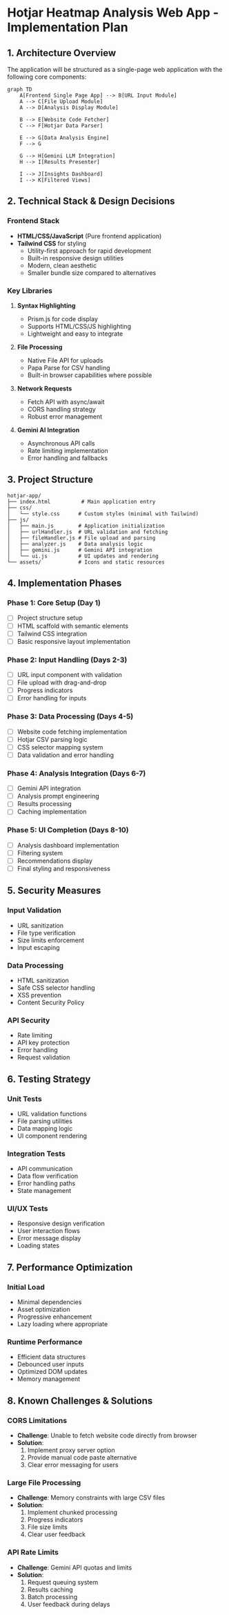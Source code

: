 # Hotjar Heatmap Analysis Web App - Implementation Plan

## 1. Architecture Overview

The application will be structured as a single-page web application with the following core components:

```mermaid
graph TD
    A[Frontend Single Page App] --> B[URL Input Module]
    A --> C[File Upload Module]
    A --> D[Analysis Display Module]
    
    B --> E[Website Code Fetcher]
    C --> F[Hotjar Data Parser]
    
    E --> G[Data Analysis Engine]
    F --> G
    
    G --> H[Gemini LLM Integration]
    H --> I[Results Presenter]
    
    I --> J[Insights Dashboard]
    I --> K[Filtered Views]
```

## 2. Technical Stack & Design Decisions

### Frontend Stack
- **HTML/CSS/JavaScript** (Pure frontend application)
- **Tailwind CSS** for styling
  - Utility-first approach for rapid development
  - Built-in responsive design utilities
  - Modern, clean aesthetic
  - Smaller bundle size compared to alternatives

### Key Libraries
1. **Syntax Highlighting**
   - Prism.js for code display
   - Supports HTML/CSS/JS highlighting
   - Lightweight and easy to integrate

2. **File Processing**
   - Native File API for uploads
   - Papa Parse for CSV handling
   - Built-in browser capabilities where possible

3. **Network Requests**
   - Fetch API with async/await
   - CORS handling strategy
   - Robust error management

4. **Gemini AI Integration**
   - Asynchronous API calls
   - Rate limiting implementation
   - Error handling and fallbacks

## 3. Project Structure

```
hotjar-app/
├── index.html          # Main application entry
├── css/
│   └── style.css      # Custom styles (minimal with Tailwind)
├── js/
│   ├── main.js        # Application initialization
│   ├── urlHandler.js  # URL validation and fetching
│   ├── fileHandler.js # File upload and parsing
│   ├── analyzer.js    # Data analysis logic
│   ├── gemini.js      # Gemini API integration
│   └── ui.js          # UI updates and rendering
└── assets/            # Icons and static resources
```

## 4. Implementation Phases

### Phase 1: Core Setup (Day 1)
- [ ] Project structure setup
- [ ] HTML scaffold with semantic elements
- [ ] Tailwind CSS integration
- [ ] Basic responsive layout implementation

### Phase 2: Input Handling (Days 2-3)
- [ ] URL input component with validation
- [ ] File upload with drag-and-drop
- [ ] Progress indicators
- [ ] Error handling for inputs

### Phase 3: Data Processing (Days 4-5)
- [ ] Website code fetching implementation
- [ ] Hotjar CSV parsing logic
- [ ] CSS selector mapping system
- [ ] Data validation and error handling

### Phase 4: Analysis Integration (Days 6-7)
- [ ] Gemini API integration
- [ ] Analysis prompt engineering
- [ ] Results processing
- [ ] Caching implementation

### Phase 5: UI Completion (Days 8-10)
- [ ] Analysis dashboard implementation
- [ ] Filtering system
- [ ] Recommendations display
- [ ] Final styling and responsiveness

## 5. Security Measures

### Input Validation
- URL sanitization
- File type verification
- Size limits enforcement
- Input escaping

### Data Processing
- HTML sanitization
- Safe CSS selector handling
- XSS prevention
- Content Security Policy

### API Security
- Rate limiting
- API key protection
- Error handling
- Request validation

## 6. Testing Strategy

### Unit Tests
- URL validation functions
- File parsing utilities
- Data mapping logic
- UI component rendering

### Integration Tests
- API communication
- Data flow verification
- Error handling paths
- State management

### UI/UX Tests
- Responsive design verification
- User interaction flows
- Error message display
- Loading states

## 7. Performance Optimization

### Initial Load
- Minimal dependencies
- Asset optimization
- Progressive enhancement
- Lazy loading where appropriate

### Runtime Performance
- Efficient data structures
- Debounced user inputs
- Optimized DOM updates
- Memory management

## 8. Known Challenges & Solutions

### CORS Limitations
- **Challenge**: Unable to fetch website code directly from browser
- **Solution**: 
  1. Implement proxy server option
  2. Provide manual code paste alternative
  3. Clear error messaging for users

### Large File Processing
- **Challenge**: Memory constraints with large CSV files
- **Solution**:
  1. Implement chunked processing
  2. Progress indicators
  3. File size limits
  4. Clear user feedback

### API Rate Limits
- **Challenge**: Gemini API quotas and limits
- **Solution**:
  1. Request queuing system
  2. Results caching
  3. Batch processing
  4. User feedback during delays